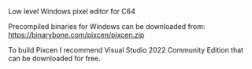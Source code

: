 Low level Windows pixel editor for C64

Precompiled binaries for Windows can be downloaded from:
https://binarybone.com/pixcen/pixcen.zip

To build Pixcen I recommend Visual Studio 2022 Community Edition that can be downloaded for free.

